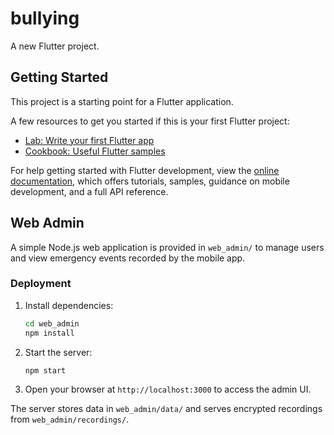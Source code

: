 # bullying

A new Flutter project.

## Getting Started

This project is a starting point for a Flutter application.

A few resources to get you started if this is your first Flutter project:

- [Lab: Write your first Flutter app](https://docs.flutter.dev/get-started/codelab)
- [Cookbook: Useful Flutter samples](https://docs.flutter.dev/cookbook)

For help getting started with Flutter development, view the
[online documentation](https://docs.flutter.dev/), which offers tutorials,
samples, guidance on mobile development, and a full API reference.
## Web Admin

A simple Node.js web application is provided in `web_admin/` to manage users and view emergency events recorded by the mobile app.

### Deployment

1. Install dependencies:
   ```bash
   cd web_admin
   npm install
   ```
2. Start the server:
   ```bash
   npm start
   ```
3. Open your browser at `http://localhost:3000` to access the admin UI.

The server stores data in `web_admin/data/` and serves encrypted recordings from `web_admin/recordings/`.
